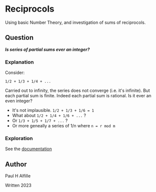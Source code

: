 # Reciprocols

Using basic Number Theory, and investigation of sums of reciprocols.

## Question

__*Is series of partial sums ever an integer?*__

### Explanation

Consider:

`1/2 + 1/3 + 1/4 + ...`

Carried out to infinity, the series does not converge (i.e. it's infinite). But each partial sum is finite. Indeed each partial sum is rational. Is it ever an even integer?

* It's not implausible. `1/2 + 1/3 + 1/6 = 1` 
* What about `1/2 + 1/4 + 1/6 + ...` ?
* Or `1/3 + 1/5 + 1/7 + ...` ?
* Or more geneally a series of 1/n where `n = r mod m`


### Exploration

See the [documentation](book/index.html)

## Author

Paul H Alfille

Written 2023
